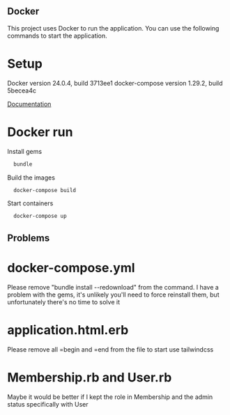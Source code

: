 ## Docker

This project uses Docker to run the application. You can use the following commands to start the application.

# Setup
Docker version 24.0.4, build 3713ee1
docker-compose version 1.29.2, build 5becea4c

[Documentation](https://docs.docker.com/desktop/install/ubuntu)

# Docker run
Install gems

```bash
  bundle
```

Build the images

```bash
  docker-compose build
```

Start containers

```bash
  docker-compose up
```

## Problems

# docker-compose.yml
Please remove "bundle install --redownload" from the command. I have a problem with the gems, it's unlikely you'll need to force reinstall them, but unfortunately there's no time to solve it

# application.html.erb
Please remove all =begin and =end from the file to start use tailwindcss 

# Membership.rb and User.rb
Maybe it would be better if I kept the role in Membership and the admin status specifically with User